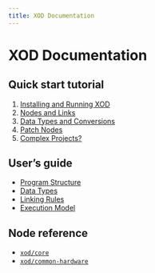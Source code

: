 ```yaml
---
title: XOD Documentation
---
```


XOD Documentation
=================

Quick start tutorial
--------------------

1. [Installing and Running XOD](./tutorial/install/)
1. [Nodes and Links](./tutorial/nodes-and-links/)
1. [Data Types and Conversions](./tutorial/data-types-and-conversions/)
1. [Patch Nodes](./tutorial/patch-nodes/)
1. [Complex Projects?](./tutorial/complex-projects/)

User’s guide
------------

* [Program Structure](./guide/program-structure/)
* [Data Types](./guide/data-types/)
* [Linking Rules](./guide/linking-rules/)
* [Execution Model](./guide/execution-model/)

Node reference
--------------

* [`xod/core`](/libs/xod/core/)
* [`xod/common-hardware`](/libs/xod/common-hardware/)
